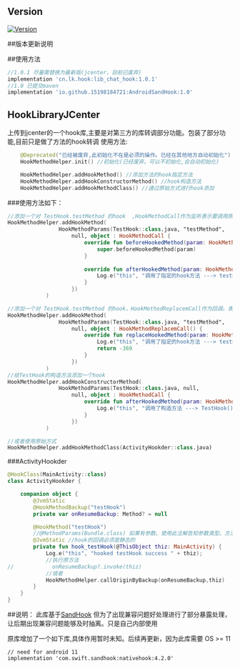 ## Version

[ ![Version](https://api.bintray.com/packages/15198184721/android/SandHook/images/download.svg) ](https://bintray.com/15198184721/android/SandHook/_latestVersion)

##版本更新说明

##使用方法

```gradle
//1.0.1 尽量需替换为最新版(jcenter，目前已废弃)
implementation 'cn.lk.hook:lib_chat_hook:1.0.1'
//1.0 已提交maven
implementation 'io.github.15198184721:AndroidSandHook:1.0'
```

## HookLibraryJCenter

上传到jcenter的一个hook库,主要是对第三方的库转调部分功能。包装了部分功能,目前只是做了方法的hook转调
使用方法:
```kotlin
    @Deprecated("已经被废弃,此初始化不在是必须的操作。已经在其他地方自动初始化")
    HookMethodHelper.init() //初始化(已经废弃。可以不初始化,会自动初始化)

    HookMethodHelper.addHookMethod() //添加方法的hook指定方法
    HookMethodHelper.addHookConstructorMethod() //hook构造方法
    HookMethodHelper.addHookMethodClass() //通过原始方式进行hook添加
```
###使用方法如下：

```kotlin
//添加一个对 TestHook.testMethod 的hook  ,HookMethodCall作为监听表示要调用原方法
HookMethodHelper.addHookMethod(
                HookMethodParams(TestHook::class.java, "testMethod",
                    null, object : HookMethodCall {
                        override fun beforeHookedMethod(param: HookMethodCallParams?) {
                            super.beforeHookedMethod(param)
                        }
    
                        override fun afterHookedMethod(param: HookMethodCallParams?) {
                            Log.e("this", "调用了指定的hook方法 ---> testMethod")
                        }
                    })
            )

//添加一个对 TestHook.testMethod 的hook，HookMethodReplacemCall作为回调。表示不调用原始方法
HookMethodHelper.addHookMethod(
                HookMethodParams(TestHook::class.java, "testMethod",
                    null, object : HookMethodReplacemCall() {
                        override fun replaceHookedMethod(param: HookMethodCallParams?): Any? {
                            Log.e("this", "调用了指定的hook方法 ---> testMethod")
                            return -369
                        }
                    })
            )
//给TestHook的构造方法添加一个hook
HookMethodHelper.addHookConstructorMethod(
                HookMethodParams(TestHook::class.java, null,
                    null, object : HookMethodCall {
                        override fun afterHookedMethod(param: HookMethodCallParams?) {
                            Log.e("this", "调用了构造方法 ---> TestHook()")
                        }
                    })
            )

//或者使用原始方式
HookMethodHelper.addHookMethodClass(ActivityHookder::class.java)
```

###ActivityHookder

```kotlin
@HookClass(MainActivity::class)
class ActivityHookder {

    companion object {
        @JvmStatic
        @HookMethodBackup("testHook")
        private var onResumeBackup: Method? = null

        @HookMethod("testHook")
        //@MethodParams(Bundle.class) 如果有参数。使用此注解告知参数类型。方法名称和参数共同确定一个方法
        @JvmStatic //hook的回调必须是静态的
        private fun hook_testHook(@ThisObject thiz: MainActivity) {
            Log.e("this", "hooked testHook success " + thiz);
            //执行原方法
//            onResumeBackup?.invoke(thiz)
            //或者
            HookMethodHelper.callOriginByBackup(onResumeBackup,thiz)
        }
    }
}
```

##说明：
此库基于[SandHook](https://github.com/ganyao114/SandHook)
但为了出现兼容问题好处理进行了部分暴露处理，让后期出现兼容问题能够及时抽离。只是自己内部使用

原库增加了一个如下库,具体作用暂时未知。后续再更新，因为此库需要 OS >= 11
```
// need for android 11
implementation 'com.swift.sandhook:nativehook:4.2.0'
```


